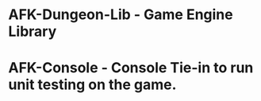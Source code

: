 # AFK-Dungeon-Lib - Game Engine Library
# AFK-Console - Console Tie-in to run unit testing on the game.
